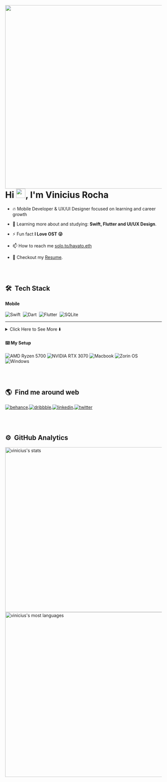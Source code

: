 <!-- My Banner -->
<img align="right" height="590em" src="https://gist.githubusercontent.com/hayato-eth/0048dd25519283b135027546820b8cbc/raw/1fc7bb3d27ce225f0d28601b2e5400a76243e7dd/githubcard.svg"/>
<h1 align="left">Hi <img src="https://raw.githubusercontent.com/kaueMarques/kaueMarques/master/hi.gif" width="30px">, I'm Vinicius Rocha</h1>

- 🔥 Mobile Developer & UX/UI Designer focused on learning and career growth

- 🌱 Learning more about and studying: **Swift, Flutter and UI/UX Design**.

- ⚡ Fun fact **I Love OST 😜**

- 📫 How to reach me [solo.to/hayato.eth](https://solo.to/hayato.eth)

- 📝 Checkout my [Resume](/assets/resume.pdf).

<br><br>

## 🛠 &nbsp;Tech Stack

#### Mobile

![Swift](https://img.shields.io/badge/Swift-FA7343?style=for-the-badge&logo=swift&logoColor=white)&nbsp;
![Dart](https://img.shields.io/badge/Dart-0175C2?style=for-the-badge&logo=dart&logoColor=white)&nbsp;
![Flutter](https://img.shields.io/badge/Flutter-02569B?style=for-the-badge&logo=flutter&logoColor=white)&nbsp;
![SQLite](https://img.shields.io/badge/SQLite-07405E?style=for-the-badge&logo=sqlite&logoColor=white)&nbsp;

---

<details>
  <summary>Click Here to See More ⬇️</summary>

#### Front-end

![JavaScript](https://img.shields.io/badge/JavaScript-F7DF1E?style=for-the-badge&logo=javascript&logoColor=black)&nbsp;
![TypeScript](https://img.shields.io/badge/TypeScript-007ACC?style=for-the-badge&logo=typescript&logoColor=white)&nbsp;
![HTML](https://img.shields.io/badge/HTML-E34F26?style=for-the-badge&logo=html5&logoColor=white)&nbsp;
![CSS](https://img.shields.io/badge/CSS-1572B6?style=for-the-badge&logo=css3&logoColor=white)&nbsp;
![SASS](https://img.shields.io/badge/Sass-CC6699?style=for-the-badge&logo=sass&logoColor=white)&nbsp;
![React](https://img.shields.io/badge/React-20232A?style=for-the-badge&logo=react&logoColor=61DAFB)&nbsp;
![NextJS](https://img.shields.io/badge/next.js-000000?style=for-the-badge&logo=nextdotjs&logoColor=white)&nbsp;
![Svelte](https://img.shields.io/badge/Svelte-FF3E00?style=for-the-badge&logo=svelte&logoColor=white)&nbsp;
![Chakra UI](https://img.shields.io/badge/Chakra--UI-319795?style=for-the-badge&logo=chakra-ui&logoColor=white)&nbsp;
![Styled Components](https://img.shields.io/badge/styled--components-DB7093?style=for-the-badge&logo=styled-components&logoColor=white)&nbsp;
![Jest](https://img.shields.io/badge/-jest-%23C21325?style=for-the-badge&logo=jest&logoColor=white)&nbsp;
![cypress](https://img.shields.io/badge/-cypress-%23E5E5E5?style=for-the-badge&logo=cypress&logoColor=058a5e)&nbsp;
![Testing-Library](https://img.shields.io/badge/-TestingLibrary-%23E33332?style=for-the-badge&logo=testing-library&logoColor=white)
![ESLint](https://img.shields.io/badge/eslint-3A33D1?style=for-the-badge&logo=eslint&logoColor=white)&nbsp;
![Prettier](https://img.shields.io/badge/prettier-1A2C34?style=for-the-badge&logo=prettier&logoColor=F7BA3E)&nbsp;

---

#### 🪡 &nbsp;Apps & Tools

![Git](https://img.shields.io/badge/-Git-FF3E00?style=for-the-badge&logo=git&logoColor=white)&nbsp;
![Docker](https://img.shields.io/badge/Docker-2496ED?style=for-the-badge&logo=docker&logoColor=white)&nbsp;
![Visual Studio Code](https://img.shields.io/badge/-Visual%20Studio%20Code-007ACC?style=for-the-badge&logo=visual-studio-code&logoColor=white)&nbsp;
![Android Studio](https://img.shields.io/badge/Android%20Studio-3DDC84.svg?style=for-the-badge&logo=android-studio&logoColor=white)&nbsp;
![Xcode](https://img.shields.io/badge/Xcode-007ACC?style=for-the-badge&logo=Xcode&logoColor=white)&nbsp;
![Vercel](https://img.shields.io/badge/Vercel-000000?style=for-the-badge&logo=vercel&logoColor=white)
![GitHub Actions](https://img.shields.io/badge/GitHub_Actions-2088FF?style=for-the-badge&logo=github-actions&logoColor=white)
![Postman](https://img.shields.io/badge/Postman-FF6C37?style=for-the-badge&logo=Postman&logoColor=white)&nbsp;
![Figma](https://img.shields.io/badge/Figma-E6491D?style=for-the-badge&logo=figma&logoColor=white)&nbsp;
![Adobe XD](https://img.shields.io/badge/Adobe%20XD-470137?style=for-the-badge&logo=Adobe%20XD&logoColor=FF61F6)&nbsp;
![Adobe Illustrator](https://img.shields.io/badge/adobe%20illustrator-%23FF9A00.svg?style=for-the-badge&logo=adobe%20illustrator&logoColor=white)&nbsp;
![Adobe Photoshop](https://img.shields.io/badge/adobe%20photoshop-%2331A8FF.svg?style=for-the-badge&logo=adobe%20photoshop&logoColor=white)&nbsp;
![Adobe After Effects](https://img.shields.io/badge/Adobe%20After%20Effects-9999FF.svg?style=for-the-badge&logo=Adobe%20After%20Effects&logoColor=white)&nbsp;
![Notion](https://img.shields.io/badge/Notion-000000?style=for-the-badge&logo=notion&logoColor=white)&nbsp;

---

</details>

#### ⌨️&nbsp;My Setup

![AMD Ryzen 5700](https://img.shields.io/badge/AMD_Ryzen_5700-B72D23?style=for-the-badge&logo=amd&logoColor=white)
![NVIDIA RTX 3070](https://img.shields.io/badge/NVIDIA_RTX_3070-76B900?style=for-the-badge&logo=nvidia&logoColor=white)
![Macbook](https://img.shields.io/badge/Macbook%20Pro%20M1-000000?style=for-the-badge&logo=apple&logoColor=F0F0F0)
![Zorin OS](https://img.shields.io/badge/-Zorin%20OS-%2310AAEB?style=for-the-badge&logo=zorin&logoColor=white)
![Windows](https://img.shields.io/badge/Windows_11-0078D6?style=for-the-badge&logo=windows&logoColor=white)

<br><br>

## 🌎 &nbsp;Find me around web

<p align="left">
<a href="https://www.behance.net/hayato-eth
" target="_blank">
  <img align="center" src="https://img.shields.io/badge/Behance-1769ff?style=for-the-badge&logo=behance&logoColor=white" alt="behance"/>
</a>
<a href="https://dribbble.com/hayato-eth" target="_blank">
  <img align="center" src="https://img.shields.io/badge/Dribbble-EA4C89?style=for-the-badge&logo=dribbble&logoColor=white" alt="dribbble"/>  
</a>

<a href="https://linkedin.com/in/hayato-eth" target="_blank">
  <img align="center" src="https://img.shields.io/badge/Linkedin-0077B5?style=for-the-badge&logo=linkedin&logoColor=white" alt="linkedin"/>
</a>
<a href="https://twitter.com/hayato_eth" target="_blank">
  <img align="center" src="https://img.shields.io/badge/twitter-1DA1F2?style=for-the-badge&logo=twitter&logoColor=white" alt="twitter"/>  
</a>

</p>

<br><br>

## ⚙️ &nbsp;GitHub Analytics

<p align="left">
<img width="530em" src="https://github-readme-stats.vercel.app/api?username=hayato-eth&show_icons=true&theme=codeSTACKr" alt="vinicius's stats"/>
<img width="530em" src="https://github-readme-stats.vercel.app/api/top-langs/?username=hayato-eth&layout=compact&theme=codeSTACKr" alt="vinicius's most languages"/>
</p>

<br><br>
